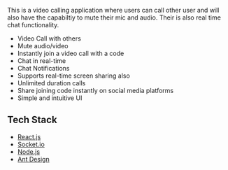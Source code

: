 This is a video calling application where users can call other user and will also have the capabiltiy to mute their mic and audio. Their is also real time chat functionality.

- Video Call with others
- Mute audio/video
- Instantly join a video call with a code
- Chat in real-time
- Chat Notifications
- Supports real-time screen sharing also
- Unlimited duration calls
- Share joining code instantly on social media platforms
- Simple and intuitive UI

## Tech Stack

- [React.js](https://reactjs.org/)
- [Socket.io](https://socket.io/)
- [Node.js](https://nodejs.org/en/)
- [Ant Design](https://ant.design/)